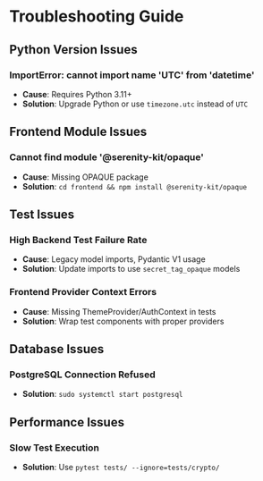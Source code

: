 # Troubleshooting Guide

## Python Version Issues

### ImportError: cannot import name 'UTC' from 'datetime'
- **Cause**: Requires Python 3.11+
- **Solution**: Upgrade Python or use `timezone.utc` instead of `UTC`

## Frontend Module Issues

### Cannot find module '@serenity-kit/opaque'
- **Cause**: Missing OPAQUE package
- **Solution**: `cd frontend && npm install @serenity-kit/opaque`

## Test Issues

### High Backend Test Failure Rate
- **Cause**: Legacy model imports, Pydantic V1 usage
- **Solution**: Update imports to use `secret_tag_opaque` models

### Frontend Provider Context Errors
- **Cause**: Missing ThemeProvider/AuthContext in tests
- **Solution**: Wrap test components with proper providers

## Database Issues

### PostgreSQL Connection Refused
- **Solution**: `sudo systemctl start postgresql`

## Performance Issues

### Slow Test Execution
- **Solution**: Use `pytest tests/ --ignore=tests/crypto/`
